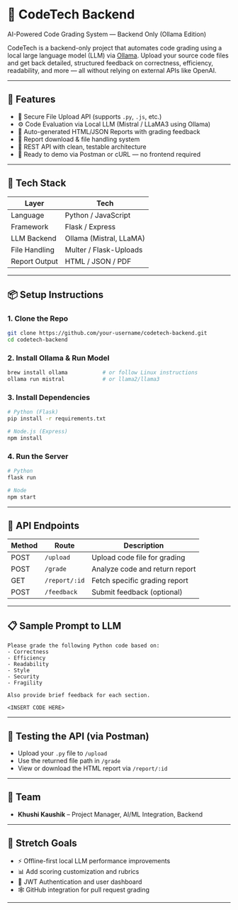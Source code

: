 # 🧠 CodeTech Backend

AI-Powered Code Grading System — Backend Only (Ollama Edition)

CodeTech is a backend-only project that automates code grading using a local large language model (LLM) via [Ollama](https://ollama.com). Upload your source code files and get back detailed, structured feedback on correctness, efficiency, readability, and more — all without relying on external APIs like OpenAI.

---

## 🚀 Features

- 🔐 Secure File Upload API (supports `.py`, `.js`, etc.)
- ⚙️ Code Evaluation via Local LLM (Mistral / LLaMA3 using Ollama)
- 📝 Auto-generated HTML/JSON Reports with grading feedback
- 📂 Report download & file handling system
- 🔁 REST API with clean, testable architecture
- 🧪 Ready to demo via Postman or cURL — no frontend required

---

## 🧰 Tech Stack

| Layer         | Tech                     |
|--------------|--------------------------|
| Language      | Python / JavaScript     |
| Framework     | Flask / Express         |
| LLM Backend   | Ollama (Mistral, LLaMA) |
| File Handling | Multer / Flask-Uploads  |
| Report Output | HTML / JSON / PDF       |

---

## 📦 Setup Instructions

### 1. Clone the Repo
```bash
git clone https://github.com/your-username/codetech-backend.git
cd codetech-backend
```

### 2. Install Ollama & Run Model
```bash
brew install ollama           # or follow Linux instructions
ollama run mistral            # or llama2/llama3
```

### 3. Install Dependencies
```bash
# Python (Flask)
pip install -r requirements.txt

# Node.js (Express)
npm install
```

### 4. Run the Server
```bash
# Python
flask run

# Node
npm start
```

---

## 📡 API Endpoints

| Method | Route            | Description                            |
|--------|------------------|----------------------------------------|
| POST   | `/upload`        | Upload code file for grading           |
| POST   | `/grade`         | Analyze code and return report         |
| GET    | `/report/:id`    | Fetch specific grading report          |
| POST   | `/feedback`      | Submit feedback (optional)             |

---

## 📋 Sample Prompt to LLM
```text
Please grade the following Python code based on:
- Correctness
- Efficiency
- Readability
- Style
- Security
- Fragility

Also provide brief feedback for each section.

<INSERT CODE HERE>
```

---

## 🧪 Testing the API (via Postman)
- Upload your `.py` file to `/upload`
- Use the returned file path in `/grade`
- View or download the HTML report via `/report/:id`

---

## 🤝 Team

- **Khushi Kaushik** – Project Manager, AI/ML Integration, Backend 

---

## 🧠 Stretch Goals

- ⚡ Offline-first local LLM performance improvements
- 📊 Add scoring customization and rubrics
- 🔐 JWT Authentication and user dashboard
- 🕸️ GitHub integration for pull request grading

---

